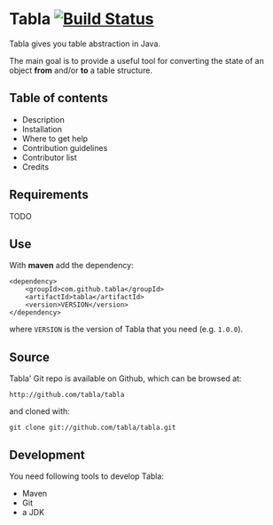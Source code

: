 Tabla [![Build Status](https://travis-ci.org/tabla/tabla.png?branch=master)](https://travis-ci.org/tabla/tabla)
==========

Tabla gives you table abstraction in Java.

The main goal is to provide a useful tool for converting the state of an object **from** and/or **to** a table structure.


Table of contents
-----------------

* Description
* Installation
* Where to get help
* Contribution guidelines
* Contributor list
* Credits

Requirements
------------

TODO


Use
---

With **maven** add the dependency:

    <dependency>
        <groupId>com.github.tabla</groupId>
        <artifactId>tabla</artifactId>
        <version>VERSION</version>
    </dependency>

where `VERSION` is the version of Tabla that you need (e.g. `1.0.0`).


Source
------

Tabla' Git repo is available on Github, which can be browsed at:

    http://github.com/tabla/tabla

and cloned with:

    git clone git://github.com/tabla/tabla.git


Development
-----------

You need following tools to develop Tabla:

* Maven
* Git
* a JDK
